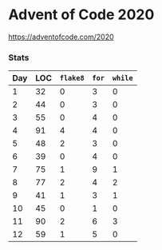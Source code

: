 # Advent of Code 2020

https://adventofcode.com/2020


### Stats

Day | LOC | `flake8` | `for` | `while`
--- | --- | --- | --- | ---
1 |       32 |        0 |        3 |        0
2 |       44 |        0 |        3 |        0
3 |       55 |        0 |        4 |        0
4 |       91 |        4 |        4 |        0
5 |       48 |        2 |        3 |        0
6 |       39 |        0 |        4 |        0
7 |       75 |        1 |        9 |        1
8 |       77 |        2 |        4 |        2
9 |       41 |        1 |        3 |        1
10 |       45 |        0 |        1 |        0
11 |       90 |        2 |        6 |        3
12 |       59 |        1 |        5 |        0
